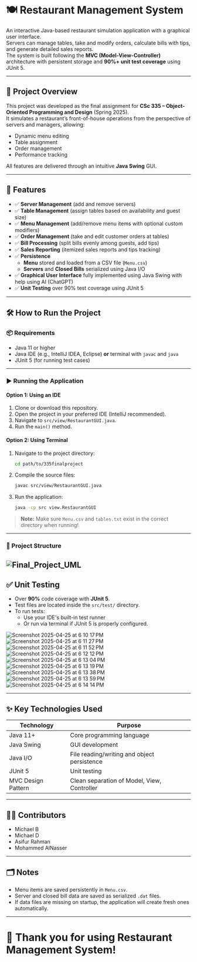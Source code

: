 # 🍽️ Restaurant Management System

An interactive Java-based restaurant simulation application with a graphical user interface.  
Servers can manage tables, take and modify orders, calculate bills with tips, and generate detailed sales reports.  
The system is built following the **MVC (Model-View-Controller)** architecture with persistent storage and **90%+ unit test coverage** using JUnit 5.

---

## 🚀 Project Overview

This project was developed as the final assignment for **CSc 335 – Object-Oriented Programming and Design** (Spring 2025).  
It simulates a restaurant’s front-of-house operations from the perspective of servers and managers, allowing:
- Dynamic menu editing
- Table assignment
- Order management
- Performance tracking

All features are delivered through an intuitive **Java Swing** GUI. 

---

## 🧩 Features

- ✅ **Server Management** (add and remove servers)
- ✅ **Table Management** (assign tables based on availability and guest size)
- ✅ **Menu Management** (add/remove menu items with optional custom modifiers)
- ✅ **Order Management** (take and edit customer orders at tables)
- ✅ **Bill Processing** (split bills evenly among guests, add tips)
- ✅ **Sales Reporting** (itemized sales reports and tips tracking)
- ✅ **Persistence**
  - **Menu** stored and loaded from a CSV file (`Menu.csv`)
  - **Servers** and **Closed Bills** serialized using Java I/O
- ✅ **Graphical User Interface** fully implemented using Java Swing with help using AI (ChatGPT)
- ✅ **Unit Testing** over 90% test coverage using JUnit 5

---

## 🛠️ How to Run the Project

### 📦 Requirements
- Java 11 or higher
- Java IDE (e.g., IntelliJ IDEA, Eclipse) **or** terminal with `javac` and `java`
- JUnit 5 (for running test cases)

---

### ▶️ Running the Application

#### Option 1: Using an IDE
1. Clone or download this repository.
2. Open the project in your preferred IDE (IntelliJ recommended).
3. Navigate to `src/view/RestaurantGUI.java`.
4. Run the `main()` method.

#### Option 2: Using Terminal
1. Navigate to the project directory:
    ```bash
    cd path/to/335finalproject
    ```
2. Compile the source files:
    ```bash
    javac src/view/RestaurantGUI.java
    ```
3. Run the application:
    ```bash
    java -cp src view.RestaurantGUI
    ```

> **Note:** Make sure `Menu.csv` and `tables.txt` exist in the correct directory when running!

---

### 📂 Project Structure
![Final_Project_UML](https://github.com/user-attachments/assets/24385d19-b7ed-4699-a363-a66434f293d5)
---

## ✅ Unit Testing

- Over **90%** code coverage with **JUnit 5**.
- Test files are located inside the `src/test/` directory.
- To run tests:
  - Use your IDE's built-in test runner
  - Or run via terminal if JUnit 5 is properly configured.

![Screenshot 2025-04-25 at 6 10 17 PM](https://github.com/user-attachments/assets/3d585cf6-0f58-4810-9754-2b2c1acb6b05)
![Screenshot 2025-04-25 at 6 11 27 PM](https://github.com/user-attachments/assets/53ca50dd-6065-4f0b-985b-7ccead64cf07)
![Screenshot 2025-04-25 at 6 11 52 PM](https://github.com/user-attachments/assets/d58260b9-df7c-405d-bcb4-2ec8bc89a16f)
![Screenshot 2025-04-25 at 6 12 12 PM](https://github.com/user-attachments/assets/730c6cef-fc2a-47db-87ea-f91ce1afbce4)
![Screenshot 2025-04-25 at 6 13 04 PM](https://github.com/user-attachments/assets/2bbfe93b-8d9e-4095-8f33-666d55de6147)
![Screenshot 2025-04-25 at 6 13 19 PM](https://github.com/user-attachments/assets/52ef5355-ca01-4cbd-897c-f3664a1671ae)
![Screenshot 2025-04-25 at 6 13 38 PM](https://github.com/user-attachments/assets/472680e0-e025-44de-9d4a-4c84122b9ca0)
![Screenshot 2025-04-25 at 6 13 59 PM](https://github.com/user-attachments/assets/dc90ff29-58fa-49e4-b9f4-26e0d2772338)
![Screenshot 2025-04-25 at 6 14 14 PM](https://github.com/user-attachments/assets/5dfd8da4-5f93-4346-9fd5-f8444cb3eb92)

---

## ✨ Key Technologies Used

| Technology | Purpose |
|------------|---------|
| Java 11+ | Core programming language |
| Java Swing | GUI development |
| Java I/O | File reading/writing and object persistence |
| JUnit 5 | Unit testing |
| MVC Design Pattern | Clean separation of Model, View, Controller |

---

## 👨‍💻 Contributors

- Michael B
- Michael D
- Asifur Rahman
- Mohammed AlNasser

---

## 🗂️ Notes

- Menu items are saved persistently in `Menu.csv`.
- Server and closed bill data are saved as serialized `.dat` files.
- If data files are missing on startup, the application will create fresh ones automatically.

---

# 🎯 Thank you for using Restaurant Management System! 
